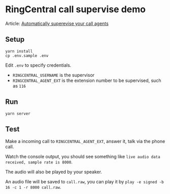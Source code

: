 # RingCentral call supervise demo

Article: [Automatically superevise your call agents](https://medium.com/ringcentral-developers/automatically-supervise-your-call-agents-78c0cd7caf7f)


## Setup

```
yarn install
cp .env.sample .env
```

Edit `.env` to specify credentials.

 - `RINGCENTRAL_USERNAME` is the supervisor
 - `RINGCENTRAL_AGENT_EXT` is the extension number to be supervised, such as `116`


## Run

```
yarn server
```


## Test

Make a incoming call to `RINGCENTRAL_AGENT_EXT`, answer it, talk via the phone call.

Watch the console output, you should see something like `live audio data received, sample rate is 8000`.

The audio will also be played by your speaker.

An audio file will be saved to `call.raw`, you can play it by `play -e signed -b 16 -c 1 -r 8000 call.raw`.
